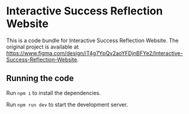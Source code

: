 
  # Interactive Success Reflection Website

  This is a code bundle for Interactive Success Reflection Website. The original project is available at https://www.figma.com/design/iT4g7YpQv2aoYFDjnBFYe2/Interactive-Success-Reflection-Website.

  ## Running the code

  Run `npm i` to install the dependencies.

  Run `npm run dev` to start the development server.
  